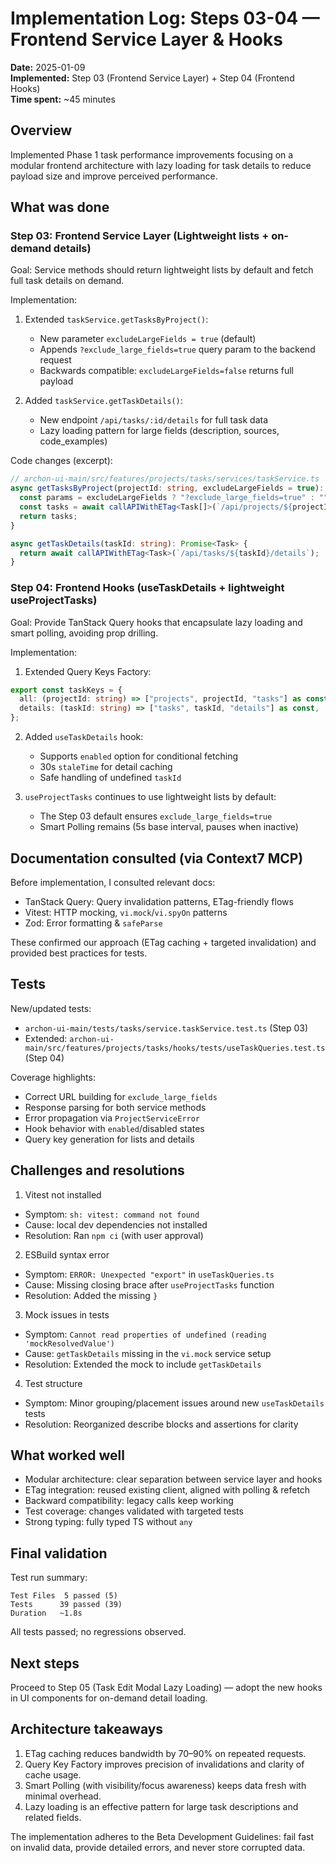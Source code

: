 # Implementation Log: Steps 03-04 — Frontend Service Layer & Hooks

**Date:** 2025-01-09  
**Implemented:** Step 03 (Frontend Service Layer) + Step 04 (Frontend Hooks)  
**Time spent:** ~45 minutes

## Overview

Implemented Phase 1 task performance improvements focusing on a modular frontend architecture with lazy loading for task details to reduce payload size and improve perceived performance.

## What was done

### Step 03: Frontend Service Layer (Lightweight lists + on-demand details)

Goal: Service methods should return lightweight lists by default and fetch full task details on demand.

Implementation:
1. Extended `taskService.getTasksByProject()`:
   - New parameter `excludeLargeFields = true` (default)
   - Appends `?exclude_large_fields=true` query param to the backend request
   - Backwards compatible: `excludeLargeFields=false` returns full payload

2. Added `taskService.getTaskDetails()`:
   - New endpoint `/api/tasks/:id/details` for full task data
   - Lazy loading pattern for large fields (description, sources, code_examples)

Code changes (excerpt):
```ts
// archon-ui-main/src/features/projects/tasks/services/taskService.ts
async getTasksByProject(projectId: string, excludeLargeFields = true): Promise<Task[]> {
  const params = excludeLargeFields ? "?exclude_large_fields=true" : "";
  const tasks = await callAPIWithETag<Task[]>(`/api/projects/${projectId}/tasks${params}`);
  return tasks;
}

async getTaskDetails(taskId: string): Promise<Task> {
  return await callAPIWithETag<Task>(`/api/tasks/${taskId}/details`);
}
```

### Step 04: Frontend Hooks (useTaskDetails + lightweight useProjectTasks)

Goal: Provide TanStack Query hooks that encapsulate lazy loading and smart polling, avoiding prop drilling.

Implementation:
1. Extended Query Keys Factory:
```ts
export const taskKeys = {
  all: (projectId: string) => ["projects", projectId, "tasks"] as const,
  details: (taskId: string) => ["tasks", taskId, "details"] as const,
};
```

2. Added `useTaskDetails` hook:
   - Supports `enabled` option for conditional fetching
   - 30s `staleTime` for detail caching
   - Safe handling of undefined `taskId`

3. `useProjectTasks` continues to use lightweight lists by default:
   - The Step 03 default ensures `exclude_large_fields=true`
   - Smart Polling remains (5s base interval, pauses when inactive)

## Documentation consulted (via Context7 MCP)

Before implementation, I consulted relevant docs:
- TanStack Query: Query invalidation patterns, ETag-friendly flows
- Vitest: HTTP mocking, `vi.mock`/`vi.spyOn` patterns
- Zod: Error formatting & `safeParse`

These confirmed our approach (ETag caching + targeted invalidation) and provided best practices for tests.

## Tests

New/updated tests:
- `archon-ui-main/tests/tasks/service.taskService.test.ts` (Step 03)
- Extended: `archon-ui-main/src/features/projects/tasks/hooks/tests/useTaskQueries.test.ts` (Step 04)

Coverage highlights:
- Correct URL building for `exclude_large_fields`
- Response parsing for both service methods
- Error propagation via `ProjectServiceError`
- Hook behavior with `enabled`/disabled states
- Query key generation for lists and details

## Challenges and resolutions

1) Vitest not installed  
- Symptom: `sh: vitest: command not found`  
- Cause: local dev dependencies not installed  
- Resolution: Ran `npm ci` (with user approval)

2) ESBuild syntax error  
- Symptom: `ERROR: Unexpected "export"` in `useTaskQueries.ts`  
- Cause: Missing closing brace after `useProjectTasks` function  
- Resolution: Added the missing `}`

3) Mock issues in tests  
- Symptom: `Cannot read properties of undefined (reading 'mockResolvedValue')`  
- Cause: `getTaskDetails` missing in the `vi.mock` service setup  
- Resolution: Extended the mock to include `getTaskDetails`

4) Test structure
- Symptom: Minor grouping/placement issues around new `useTaskDetails` tests  
- Resolution: Reorganized describe blocks and assertions for clarity

## What worked well

- Modular architecture: clear separation between service layer and hooks  
- ETag integration: reused existing client, aligned with polling & refetch  
- Backward compatibility: legacy calls keep working  
- Test coverage: changes validated with targeted tests  
- Strong typing: fully typed TS without `any`

## Final validation

Test run summary:
```
Test Files  5 passed (5)
Tests      39 passed (39)
Duration   ~1.8s
```
All tests passed; no regressions observed.

## Next steps

Proceed to Step 05 (Task Edit Modal Lazy Loading) — adopt the new hooks in UI components for on-demand detail loading.

## Architecture takeaways

1. ETag caching reduces bandwidth by 70–90% on repeated requests.  
2. Query Key Factory improves precision of invalidations and clarity of cache usage.  
3. Smart Polling (with visibility/focus awareness) keeps data fresh with minimal overhead.  
4. Lazy loading is an effective pattern for large task descriptions and related fields.

The implementation adheres to the Beta Development Guidelines: fail fast on invalid data, provide detailed errors, and never store corrupted data.

